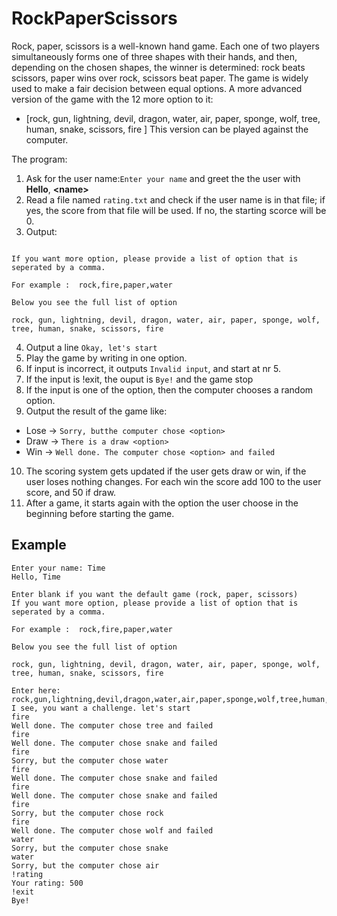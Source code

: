 # RockPaperScissors
Rock, paper, scissors is a well-known hand game. Each one of two players simultaneously forms one of three shapes with their hands, and then, depending on the chosen shapes, the winner is determined: rock beats scissors, paper wins over rock, scissors beat paper. The game is widely used to make a fair decision between equal options. A more advanced version of the game with the 12 more option to it:
- [rock, gun, lightning, devil, dragon, water, air, paper, sponge, wolf, tree, human, snake, scissors, fire ] 
This version can be played against the computer.

The program:
1. Ask for the user name:`Enter your name`  and greet the the user with **Hello**, **<**name**>**
2. Read a file named `rating.txt` and check if the user name is in that file; if yes, the score from that file will be used. If no, the starting scorce will be 0.
3. Output: 
  
```Enter blank if you want the default game (rock, paper, scissors)

If you want more option, please provide a list of option that is seperated by a comma.

For example :  rock,fire,paper,water

Below you see the full list of option

rock, gun, lightning, devil, dragon, water, air, paper, sponge, wolf, tree, human, snake, scissors, fire 
```

4. Output a line `Okay, let's start`
5. Play the game by writing in one option.
6. If input is incorrect, it outputs `Invalid input`, and start at nr 5.
7. If the input is !exit, the ouput  is `Bye!` and the game stop
8. If the input is one of the option, then the computer chooses a random option.
9. Output the result of the game like:
  - Lose -> `Sorry, butthe computer chose <option>`
  - Draw -> `There is a draw <option>`
  - Win -> `Well done. The computer chose <option> and failed`
10. The scoring system gets updated if the user gets draw or win, if the user loses nothing changes. For each win the score add 100 to the user score, and 50 if draw.
11. After a game, it starts again with the option the user choose in the beginning before starting the game.
  
  ## Example 
  
```  
Enter your name: Time
Hello, Time

Enter blank if you want the default game (rock, paper, scissors)
If you want more option, please provide a list of option that is seperated by a comma.

For example :  rock,fire,paper,water

Below you see the full list of option

rock, gun, lightning, devil, dragon, water, air, paper, sponge, wolf, tree, human, snake, scissors, fire 

Enter here: rock,gun,lightning,devil,dragon,water,air,paper,sponge,wolf,tree,human,snake,scissors,fire
I see, you want a challenge. let's start
fire
Well done. The computer chose tree and failed
fire
Well done. The computer chose snake and failed
fire
Sorry, but the computer chose water
fire
Well done. The computer chose snake and failed
fire
Well done. The computer chose snake and failed
fire
Sorry, but the computer chose rock
fire
Well done. The computer chose wolf and failed
water
Sorry, but the computer chose snake
water
Sorry, but the computer chose air
!rating
Your rating: 500
!exit
Bye!
```

